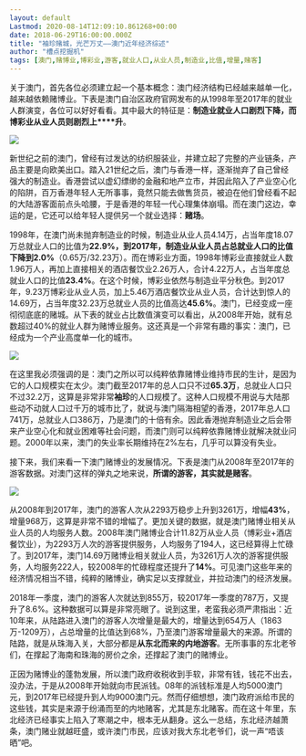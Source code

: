 ```yaml
---
layout: default
Lastmod: 2020-08-14T12:09:10.861268+00:00
date: 2018-06-29T16:00:00.000Z
title: "袖珍赌城，光芒万丈——澳门近年经济综述"
author: "槽点挖掘机"
tags: [澳门,赌博业,博彩业,游客,就业人口,从业人员,制造业,比值,增量,赌客]
---
```


关于澳门，首先各位必须建立起一个基本概念：澳门经济结构已经越来越单一化，越来越依赖赌博业。下表是澳门自治区政府官网发布的从1998年至2017年的就业人群演变，各位可以好好看看。其中最大的特征是：**制造业就业人口剧烈下降，而博彩业从业人员则剧烈上****升**。

![](https://images.weserv.nl/?url=https%3A//mmbiz.qpic.cn/mmbiz_jpg/ny7V6qcccduCaaTGvvdgC5SlcHt5O2cmia798rUia1fE43CK2A4zE4ia8C2TWug4rYWrfHqIDWmVLLfKDgiahD0uyw/640%3Fwx_fmt%3Djpeg)

新世纪之前的澳门，曾经有过发达的纺织服装业，并建立起了完整的产业链条，产品主要是向欧美出口。踏入21世纪之后，澳门与香港一样，逐渐抛弃了自己曾经强大的制造业。香港尝试以虚幻缥缈的金融和地产立市，并因此陷入了产业空心化的陷阱，百万香港年轻人无所事事，竟然只能去做售货员，被迫在他们曾经看不起的大陆游客面前点头哈腰，于是香港的年轻一代心理集体崩塌。而在澳门这边，幸运的是，它还可以给年轻人提供另一个就业选择：**赌场**。

1998年，在澳门尚未抛弃制造业的时候，制造业从业人员4.14万，占当年度18.07万总就业人口的比值为**22.9%，**到2017年，制造业从业人员占总就业人口的比值下降到**2.0%**（0.65万/32.23万）。而在博彩业方面，1998年博彩业直接就业人数1.96万人，再加上直接相关的酒店餐饮业2.26万人，合计4.22万人，占当年度总就业人口的比值**23.4%**。在这个时候，博彩业依然与制造业平分秋色。到2017年，9.23万博彩业从业人员，加上5.46万酒店餐饮业从业人员，合计达到惊人的14.69万，占当年度32.23万总就业人员的比值高达**45.6%**。澳门，已经变成一座彻彻底底的赌城。从下表的就业占比数值演变可以看出，从2008年开始，就有总数超过40%的就业人群为赌博业服务。这还真是一个非常有趣的事实：澳门，已经成为一个产业高度单一化的城市。

![](https://images.weserv.nl/?url=https%3A//mmbiz.qpic.cn/mmbiz_jpg/ny7V6qcccduCaaTGvvdgC5SlcHt5O2cmAymw1GHfdtHH81P84ZpWpyCQdJKG898aC50oIYLB1PjQsLxggQ7UlA/640%3Fwx_fmt%3Djpeg)

在这里我必须强调的是：澳门之所以可以纯粹依靠赌博业维持市民的生计，是因为它的人口规模实在太少。澳门截至2017年的总人口只不过**65.3万**，总就业人口只不过32.2万，这算是非常非常**袖珍**的人口规模了。这种人口规模不用说与大陆那些动不动就人口过千万的城市比了，就说与澳门隔海相望的香港，2017年总人口741万，总就业人口386万，乃是澳门的十倍有余。因此香港抛弃制造业之后会带来产业空心化和就业困难等社会问题，而澳门则可以纯粹依靠赌博业就解决就业问题。2000年以来，澳门的失业率长期维持在2%左右，几乎可以算没有失业。

接下来，我们来看一下澳门赌博业的发展情况。下表是澳门从2008年至2017年的游客数据。对澳门这样的弹丸之地来说，**所谓的游客，其实就是赌客**。

![](https://images.weserv.nl/?url=https%3A//mmbiz.qpic.cn/mmbiz_jpg/ny7V6qcccduCaaTGvvdgC5SlcHt5O2cmyKtqicDlKf0icdsTj2hqxx3hDLSMfOhw83JMhomVMqaHqQYKXclrwyMw/640%3Fwx_fmt%3Djpeg)

从2008年到2017年，澳门的游客人次从2293万稳步上升到3261万，增幅**43%**，增量968万，这算是非常不错的增幅了。更加关键的数据，就是澳门赌博业相关从业人员的人均服务人数。2008年澳门赌博业合计11.82万从业人员（博彩业+酒店餐饮业），为2293万人次的游客提供服务，人均服务了194人，这已经算得上忙碌了。到2017年，澳门14.69万赌博业相关就业人员，为3261万人次的游客提供服务，人均服务222人，较2008年的忙碌程度还提升了**14%**。可见澳门这些年来的经济情况相当不错，纯粹的赌博业，确实足以支撑就业，并拉动澳门的经济发展。

2018年一季度，澳门的游客人次就达到855万，较2017年一季度的787万，又提升了8.6%。这种数据可以算是非常亮眼了。说到这里，老蛮我必须严肃指出：近10年来，从陆路进入澳门的游客人次增量是最大的，增量达到654万人（1863万-1209万），占总增量的比值达到68%，乃至澳门游客增量最大的来源。所谓的陆路，就是从珠海入关，大部分都是**从东北而来的内地游客**。无所事事的东北老爷们，在撑起了海南和珠海的房价之余，还撑起了澳门的赌博业。

正因为赌博业的蓬勃发展，所以澳门政府收税收到手软，非常有钱，钱花不出去，没办法，于是从2008年开始就向市民派钱。08年的派钱标准是人均5000澳门元，到2017年已经提升到人均9000澳门元。然而仔细想想，澳门政府派给市民的这些钱，其实是来源于纷涌而至的内地赌客，尤其是东北赌客。而在这十年里，东北经济已经事实上陷入了寒潮之中，根本无从翻身。这么一总结，东北经济越萧条，澳门赌业就越旺盛，或许澳门市民，应该对我大东北老爷们，说一声“唔该晒”吧。
